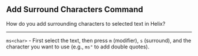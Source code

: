 ## Add Surround Characters Command

How do you add surrounding characters to selected text in Helix?

---

`ms<char>` - First select the text, then press `m` (modifier), `s` (surround), and the character you want to use (e.g., `ms"` to add double quotes).

